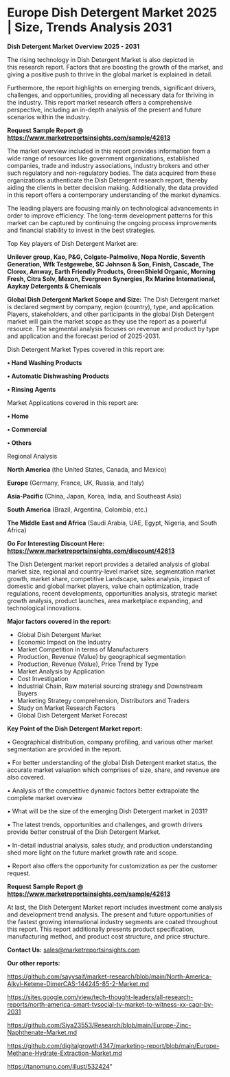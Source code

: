 # Europe Dish Detergent Market 2025 | Size, Trends Analysis 2031

<Strong> Dish Detergent Market Overview 2025 - 2031</strong>

The rising technology in Dish Detergent Market is also depicted in this research report. Factors that are boosting the growth of the market, and giving a positive push to thrive in the global market is explained in detail.

Furthermore, the report highlights on emerging trends, significant drivers, challenges, and opportunities, providing all necessary data for thriving in the industry. This report market research offers a comprehensive perspective, including an in-depth analysis of the present and future scenarios within the industry.

<strong>Request Sample Report @ <a href=https://www.marketreportsinsights.com/sample/42613>https://www.marketreportsinsights.com/sample/42613</a></strong>

The market overview included in this report provides information from a wide range of resources like government organizations, established companies, trade and industry associations, industry brokers and other such regulatory and non-regulatory bodies. The data acquired from these organizations authenticate the Dish Detergent research report, thereby aiding the clients in better decision making. Additionally, the data provided in this report offers a contemporary understanding of the market dynamics.

The leading players are focusing mainly on technological advancements in order to improve efficiency. The long-term development patterns for this market can be captured by continuing the ongoing process improvements and financial stability to invest in the best strategies.

Top Key players of Dish Detergent Market are:

<strong>Unilever group, Kao, P&G, Colgate-Palmolive, Nopa Nordic, Seventh Generation, Wfk Testgewebe, SC Johnson & Son, Finish, Cascade, The Clorox, Amway, Earth Friendly Products, GreenShield Organic, Morning Fresh, Citra Solv, Mexon, Evergreen Synergies, Rx Marine International, Aaykay Detergents & Chemicals</strong>

<strong><b>Global Dish Detergent Market Scope and Size:</b></strong>
The Dish Detergent market is declared segment by company, region (country), type, and application. Players, stakeholders, and other participants in the global Dish Detergent market will gain the market scope as they use the report as a powerful resource. The segmental analysis focuses on revenue and product by type and application and the forecast period of 2025-2031.

Dish Detergent Market Types covered in this report are:

<strong>•  Hand Washing Products

•  Automatic Dishwashing Products

•  Rinsing Agents</strong>

Market Applications covered in this report are:

<strong>•  Home

•  Commercial

•  Others</strong> 

Regional Analysis

<strong>North America</strong> (the United States, Canada, and Mexico)

<strong>Europe</strong> (Germany, France, UK, Russia, and Italy)

<strong>Asia-Pacific</strong> (China, Japan, Korea, India, and Southeast Asia)

<strong>South America</strong> (Brazil, Argentina, Colombia, etc.)

<strong>The Middle East and Africa</strong> (Saudi Arabia, UAE, Egypt, Nigeria, and South Africa)

<strong>Go For Interesting Discount Here: <a href=https://www.marketreportsinsights.com/discount/42613>https://www.marketreportsinsights.com/discount/42613</a></strong>

The Dish Detergent market report provides a detailed analysis of global market size, regional and country-level market size, segmentation market growth, market share, competitive Landscape, sales analysis, impact of domestic and global market players, value chain optimization, trade regulations, recent developments, opportunities analysis, strategic market growth analysis, product launches, area marketplace expanding, and technological innovations.

<strong><b>Major factors covered in the report:</b></strong>
<ul>
  <li>Global Dish Detergent Market </li>
  <li>Economic Impact on the Industry</li>
  <li>Market Competition in terms of Manufacturers</li>
  <li>Production, Revenue (Value) by geographical segmentation</li>
  <li>Production, Revenue (Value), Price Trend by Type</li>
  <li>Market Analysis by Application</li>
  <li>Cost Investigation</li>
  <li>Industrial Chain, Raw material sourcing strategy and Downstream Buyers</li>
  <li>Marketing Strategy comprehension, Distributors and Traders</li>
  <li>Study on Market Research Factors</li>
  <li>Global Dish Detergent Market Forecast</li>
</ul>

<strong><b>Key Point of the Dish Detergent Market report:</b></strong>

• Geographical distribution, company profiling, and various other market segmentation are provided in the report.

• For better understanding of the global Dish Detergent market status, the accurate market valuation which comprises of size, share, and revenue are also covered.

• Analysis of the competitive dynamic factors better extrapolate the complete market overview

• What will be the size of the emerging Dish Detergent market in 2031?

• The latest trends, opportunities and challenges, and growth drivers provide better construal of the Dish Detergent Market.

• In-detail industrial analysis, sales study, and production understanding shed more light on the future market growth rate and scope.

• Report also offers the opportunity for customization as per the customer request.

<strong>Request Sample Report @ <a href=https://www.marketreportsinsights.com/sample/42613>https://www.marketreportsinsights.com/sample/42613</a></strong>

At last, the Dish Detergent Market report includes investment come analysis and development trend analysis. The present and future opportunities of the fastest growing international industry segments are coated throughout this report. This report additionally presents product specification, manufacturing method, and product cost structure, and price structure.

<strong>Contact Us:</strong>
sales@marketreportsinsights.com

<strong>Our other reports:</strong>

<a href=https://github.com/sayysaif/market-research/blob/main/North-America-Alkyl-Ketene-DimerCAS-144245-85-2-Market.md>https://github.com/sayysaif/market-research/blob/main/North-America-Alkyl-Ketene-DimerCAS-144245-85-2-Market.md</a>

<a href=https://sites.google.com/view/tech-thought-leaders/all-research-reports/north-america-smart-tvsocial-tv-market-to-witness-xx-cagr-by-2031>https://sites.google.com/view/tech-thought-leaders/all-research-reports/north-america-smart-tvsocial-tv-market-to-witness-xx-cagr-by-2031</a>

<a href=https://github.com/Siya23553/Research/blob/main/Europe-Zinc-Naphthenate-Market.md>https://github.com/Siya23553/Research/blob/main/Europe-Zinc-Naphthenate-Market.md</a>

<a href=https://github.com/digitalgrowth4347/marketing-report/blob/main/Europe-Methane-Hydrate-Extraction-Market.md>https://github.com/digitalgrowth4347/marketing-report/blob/main/Europe-Methane-Hydrate-Extraction-Market.md</a>

<a href=https://tanomuno.com/illust/532424>https://tanomuno.com/illust/532424</a>"
